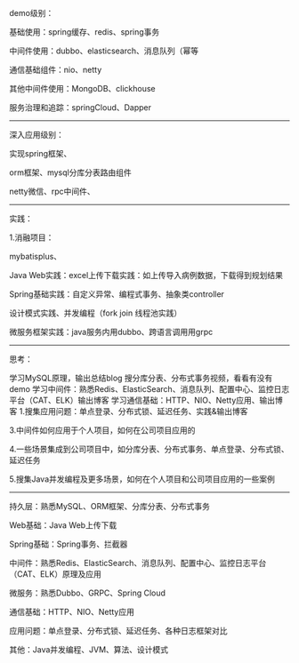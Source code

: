 demo级别：

基础使用：spring缓存、redis、spring事务

中间件使用：dubbo、elasticsearch、消息队列（幂等

通信基础组件：nio、netty

其他中间件使用：MongoDB、clickhouse

服务治理和追踪：springCloud、Dapper

-----

深入应用级别：

实现spring框架、

orm框架、mysql分库分表路由组件

netty微信、rpc中间件、

------------

实践：

1.消融项目：

mybatisplus、

Java Web实践：excel上传下载实践：如上传导入病例数据，下载得到规划结果

Spring基础实践：自定义异常、编程式事务、抽象类controller

设计模式实践、并发编程（fork join 线程池实践）

微服务框架实践：java服务内用dubbo、跨语言调用用grpc

----------

思考：

学习MySQL原理，输出总结blog
搜分库分表、分布式事务视频，看看有没有demo
学习中间件：熟悉Redis、ElasticSearch、消息队列、配置中心、监控日志平台（CAT、ELK）输出博客
学习通信基础：HTTP、NIO、Netty应用、输出博客
1.搜集应用问题：单点登录、分布式锁、延迟任务、实践&输出博客

3.中间件如何应用于个人项目，如何在公司项目应用的

4.一些场景集成到公司项目中，如分库分表、分布式事务、单点登录、分布式锁、延迟任务

5.搜集Java并发编程及更多场景，如何在个人项目和公司项目应用的一些案例

-------

持久层：熟悉MySQL、ORM框架、分库分表、分布式事务

Web基础：Java Web上传下载

Spring基础：Spring事务、拦截器

中间件：熟悉Redis、ElasticSearch、消息队列、配置中心、监控日志平台（CAT、ELK）原理及应用

微服务：熟悉Dubbo、GRPC、Spring Cloud

通信基础：HTTP、NIO、Netty应用

应用问题：单点登录、分布式锁、延迟任务、各种日志框架对比

其他：Java并发编程、JVM、算法、设计模式
